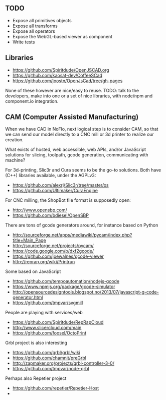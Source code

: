 
TODO
---------
* Expose all primitives objects
* Expose all transforms
* Expose all operators
* Expose the WebGL-based viewer as component
* Write tests

Libraries
-----------
* https://github.com/Spiritdude/OpenJSCAD.org
* https://github.com/kaosat-dev/CoffeeSCad
* https://github.com/joostn/OpenJsCad/tree/gh-pages

None of these however are nice/easy to reuse.
TODO: talk to the developers, make into one or a set of nice libraries,
with node/npm and component.io integration.

CAM (Computer Assisted Manufacturing)
----------------------------------
When we have CAD in NoFlo, next logical step is to consider CAM,
so that we can send our model directly to a CNC mill or 3d printer to realize our creation.

What exists of hosted, web accessible, web APIs, and/or JavaScript solutions for
slicing, toolpath, gcode generation, communicating with machine?

For 3d-printing, Slic3r and Cura seems to be the go-to solutions. Both have
(C++) libraries available, under the AGPLv3:
* https://github.com/alexrj/Slic3r/tree/master/xs
* https://github.com/Ultimaker/CuraEngine

For CNC milling, the ShopBot file format is supposedly open:
* http://www.opensbp.com/
* https://github.com/bdiesel/OpenSBP

There are tons of gcode generators around, for instance based on Python
* http://sourceforge.net/apps/mediawiki/pycam/index.php?title=Main_Page
* http://sourceforge.net/projects/pycam/
* https://code.google.com/p/dxf2gcode/
* https://github.com/joewalnes/gcode-viewer
* http://reprap.org/wiki/Printrun

Some based on JavaScript
* https://github.com/tempoautomation/nodejs-gcode
* https://www.npmjs.org/package/gcode-simulator
* http://opensourcedesigntools.blogspot.no/2013/07/javascript-g-code-generator.html
* https://github.com/tmpvar/svgmill

People are playing with services/web
* https://github.com/Spiritdude/RepRapCloud
* http://www.slicercloud.com/main
* https://github.com/foosel/OctoPrint

Grbl project is also interesting
* https://github.com/grbl/grbl/wiki
* https://github.com/chamnit/preGrbl
* http://zapmaker.org/projects/grbl-controller-3-0/
* https://github.com/tmpvar/node-grbl

Perhaps also Repetier project
* https://github.com/repetier/Repetier-Host
* 



